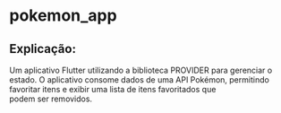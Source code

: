 # pokemon_app

## Explicação:
Um aplicativo Flutter utilizando a biblioteca PROVIDER para gerenciar o estado. O aplicativo consome dados de uma API Pokémon, permitindo favoritar itens e exibir uma lista de itens favoritados que podem ser removidos.
